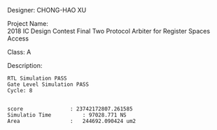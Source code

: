 
Designer: 
	CHONG-HAO XU




Project Name:	
	2018 IC Design Contest Final
	Two Protocol Arbiter for Register Spaces Access


Class:
	A	


Description:

	RTL Simulation PASS
	Gate Level Simulation PASS
	Cycle: 8 
	
	
	score 				: 23742172807.261585
	Simulatio Time			: 97028.771 NS
	Area     			:	244692.090424 um2
